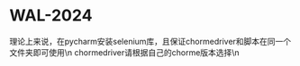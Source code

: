 # WAL-2024
理论上来说，在pycharm安装selenium库，且保证chormedriver和脚本在同一个文件夹即可使用\n
chormedriver请根据自己的chorme版本选择\n
